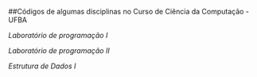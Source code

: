 ##Códigos de algumas disciplinas no Curso de Ciência da Computação - UFBA

*Laboratório de programação I*

*Laboratório de programação II*

*Estrutura de Dados I*


